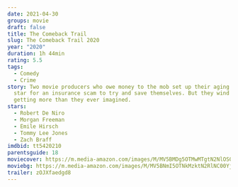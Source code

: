 ```yaml
---
date: 2021-04-30
groups: movie
draft: false
title: The Comeback Trail
slug: The Comeback Trail 2020
year: "2020"
duration: 1h 44min
rating: 5.5
tags:
  - Comedy
  - Crime
story: Two movie producers who owe money to the mob set up their aging movie
  star for an insurance scam to try and save themselves. But they wind up
  getting more than they ever imagined.
stars:
  - Robert De Niro
  - Morgan Freeman
  - Emile Hirsch
  - Tommy Lee Jones
  - Zach Braff
imdbid: tt5420210
parentsguide: 18
moviecover: https://m.media-amazon.com/images/M/MV5BMDg5OTMwMTgtN2NlOS00ZjY5LWI1Y2QtYzEyODgzZDExOGIzXkEyXkFqcGdeQXVyMTkxNjUyNQ@@._V1_FMjpg_UX529_.jpg
moviebg: https://m.media-amazon.com/images/M/MV5BNmI5OTNkMzktN2RlNC00YjNkLTgwYzktYmZiNjFkMGQ4N2U0XkEyXkFqcGdeQXVyMTA3ODE3NDky._V1_FMjpg_UX1280_.jpg
trailer: zOJXfaedgd8
---
```

